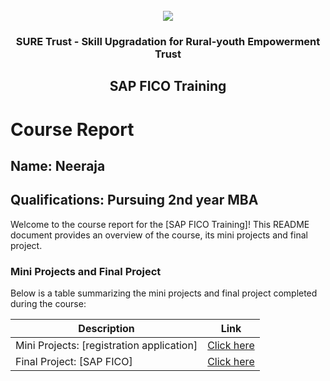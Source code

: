 <!-- PROJECT LOGO -->
<br />

<div align="center">
   <img src='https://user-images.githubusercontent.com/73131499/166115643-d3187f47-d38f-41b2-ae42-5ecbbc60de14.png' />


<h3 align="center">SURE Trust - Skill Upgradation for Rural-youth Empowerment Trust</h3>
  <h2> SAP FICO Training </h2>
</div>

# Course Report

## Name: Neeraja

## Qualifications: Pursuing 2nd year MBA

Welcome to the course report for the [SAP FICO Training]! This README document provides an overview of the course, its mini projects and final project.

### Mini Projects and Final Project

Below is a table summarizing the mini projects and final project completed during the course:

| Description                               | Link                                    |
|-------------------------------------------|-----------------------------------------|
| Mini Projects: [registration application] | [Click here](https://github.com/CHIGICHERLANEERAJA/G5_SAP_FICO/tree/main/Mini%20Projects/Neeraja)                       |
| Final Project: [SAP FICO]                 | [Click here](https://github.com/CHIGICHERLANEERAJA/G5_SAP_FICO/blob/main/Final%20Capstone%20Projects/Neeraja/Neeraja's_SAP%20FICO_ASSIGNMENT%20.pdf)                      |

